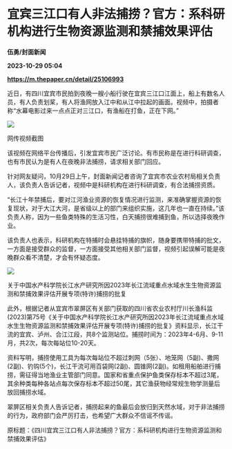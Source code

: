 # 宜宾三江口有人非法捕捞？官方：系科研机构进行生物资源监测和禁捕效果评估
**伍勇/封面新闻**

**2023-10-29 05:04**

**https://m.thepaper.cn/detail/25106993**

近日，有四川宜宾市民拍到夜晚一艘小船行驶在宜宾三江口江面上，船上有数名人员，有人负责划桨，有人将渔网放入江中和从江中拉起的画面。视频中，拍摄者称“水幕电影过来一点点正对三江口，有渔船在打鱼，正在下网。”

![](https://imagecloud.thepaper.cn/thepaper/image/276/124/999.png)

网传视频截图

该视频在网络平台传播后，引发宜宾市民广泛讨论。有市民称是在进行科研调查，也有市民认为是有人在夜晚非法捕捞，请求相关部门回应。

针对网友疑问，10月29日上午，封面新闻记者咨询了宜宾市农业农村局相关负责人，该负责人告诉记者，视频中是科研机构在进行科研调查，有合法捕捞资质。

“长江十年禁捕后，要对江河渔业资源的恢复情况进行监测，来准确掌握资源的恢复现状，对于大江大河，是省级以上的部门来组织实施，这几年也一直在持续。”该负责人称，因为一些鱼类特殊的生活习性，白天捕捞很难捕到鱼，所以选择夜晚作业。

该负责人也表示，科研机构在特捕时会悬挂特捕的旗帜，随身要携带特捕的批文，一方面是接受群众的监督，一方面接受其他相关部门监督，视频引起误解可能是夜晚群众看不清楚，才会有怀疑态度。

![](https://imagecloud.thepaper.cn/thepaper/image/276/125/1.png)

关于中国水产科学院长江水产研究所因2023年长江流域重点水域水生生物资源监测和禁捕效果评估开展专项(特许)捕捞的批复

此外，根据记者从宜宾市翠屏区有关部门获取的四川省农业农村厅川长渔科监(2023)第75号《关于中国水产科学院长江水产研究所因2023年长江流域重点水域水生生物资源监测和禁捕效果评估开展专项(特许)捕捞的批复》资料显示，长江干流的宜宾、泸州、合江江段，共8个监测站位。捕捞时间为：2023年4-6月、9-11月，共2次，每次每站位10-20天。

资料写明，捕捞使用工具为每次每站位不超过刺网（5张）、地笼网（5副)、撒网(2副)、钓钩(5个)，长江干流可用百袋网(2副)、圆锥网(2副)。如租用船舶进行捕捞，需征得当地渔业主管部门同意。国家和省重点保护鱼类保存标本不超过3尾，其余种类每种各站点每次保存标本不超过50尾，其它渔获物经常规生物学测量后放回捕捞水域。

翠屏区相关负责人告诉记者，捕捞起来的鱼最后会放归到天然水域，对于非法捕捞的行为，政府部门会严厉打击，也希望广大群众不信谣不传谣。

原标题：《四川宜宾三江口有人非法捕捞？官方：系科研机构进行生物资源监测和禁捕效果评估》
